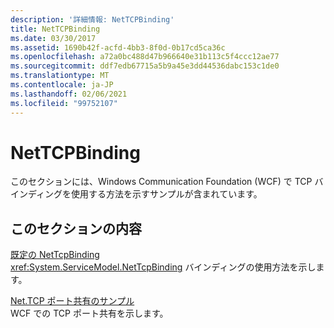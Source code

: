 ```yaml
---
description: '詳細情報: NetTCPBinding'
title: NetTCPBinding
ms.date: 03/30/2017
ms.assetid: 1690b42f-acfd-4bb3-8f0d-0b17cd5ca36c
ms.openlocfilehash: a72a0bc488d47b966640e31b113c5f4ccc12ae77
ms.sourcegitcommit: ddf7edb67715a5b9a45e3dd44536dabc153c1de0
ms.translationtype: MT
ms.contentlocale: ja-JP
ms.lasthandoff: 02/06/2021
ms.locfileid: "99752107"
---
```

# <a name="nettcpbinding"></a>NetTCPBinding

このセクションには、Windows Communication Foundation (WCF) で TCP バインディングを使用する方法を示すサンプルが含まれています。  
  
## <a name="in-this-section"></a>このセクションの内容  

 [既定の NetTcpBinding](default-nettcpbinding.md)  
 <xref:System.ServiceModel.NetTcpBinding> バインディングの使用方法を示します。  
  
 [Net.TCP ポート共有のサンプル](net-tcp-port-sharing-sample.md)  
 WCF での TCP ポート共有を示します。
